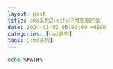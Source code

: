 ```yaml
---
layout: post
title: cmd系列2:echo环境变量的值
date: 2024-01-03 06:00:00 +0800
categories: [cmd系列]
tags: [cmd系列]
---
```


```bash
echo %PATH%
```